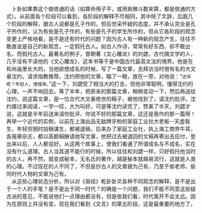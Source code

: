 &emsp;卜卦如果靠这个做依通的话（如算命用子平，或用紫微斗数来算，都是依通的方式）。从前面各个阶段可以看到，各阶段的解释不尽相同，其中除了爻辞，后面几个阶段的解释，据古人说都是孔子作的，但后世采怀疑的态度，并不承认完全是孔子所作的，认为有些是孔子作的，有些是孔子的学生所作的，但从它各阶段的观念变更上严格地看，是不是还有时代的问题？因为古人有一种新的观念产生，往往不敢直说是自己的新观念，一定假托古人。如古人作诗，常常有好东西，却不敢出名，而假托古人。最著名的例子，晋朝著《文心雕龙》的刘勰，古代搞文学的人，几乎没有不读他的《文心雕龙》，这本书等于是中国古代最高文法的境界。他是在和尚庙里长大的，当他欲想成名的时候，写了一篇文章，去拜访当时很有名的大文豪沈约，请求指教推荐。沈约把他的文章，瞄了一眼，放在一旁，对他说：“``还早呢？年轻人，慢慢来。``”这一下，刘勰受了相当大的打击，但他非常聪明，懂得沈约的心理，一声不响回去。等了半年，把原来的那篇文章，稍稍变动一下，然后再送给沈约，说这篇文章，是一位古代大文豪绝世的稿子，被他找到了，请沈约批评。沈约接过来阅读，一字一叹，大为叫好。可是等沈约读完了，赞美了半天，刘勰才说，这就是半年前送来请你批评、你说不好的那篇文章，这还是我作的那一篇呀！再举一个近代的实例，以前在上海出品无敌牌牙粉的家庭工业社大老板--天虚我生，年轻穷困时投稿谋生，都被退稿，后来办了家庭工业社，执上海工商界牛耳，各报章杂志，都以高额稿酬请他写文章，他把过去被退回的文稿再寄出去应付，登出来以后，人人都说好。从这两个故事上，使我们看通了所谓成名与不成名，实在没有什么道理。古人当其道不能行的时候，所以往往和刘勰一样，只好假托他当时的古人，再不然，就变成秘本，无名氏的著作，越是秘本就越易流行，这就是人类的心理。不过现在的人不同了，不但是抄古人的文章据为己有，乃至于偷老师、偷同时代人物的文章为己有。<br>&emsp;从这些心理状态分析，所以对《易经》乾卦卦爻各种不同观念的解释，是不是出于一个人的手笔？是不是出于同一时代？的确是一个问题，我们不能不同意这些疑古派的意见，不能说他们一点理由都没有，但是依我们看，时代离开不会太远。因为在原则上并没有变。现在我们看到《文言》的第五阶段，这是最重要的地方了。<br>